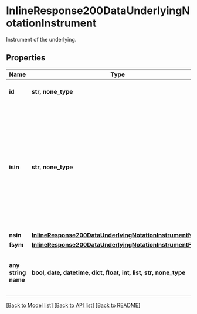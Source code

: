 # InlineResponse200DataUnderlyingNotationInstrument

Instrument of the underlying.

## Properties
Name | Type | Description | Notes
------------ | ------------- | ------------- | -------------
**id** | **str, none_type** | Identifier of the instrument. | [optional] 
**isin** | **str, none_type** | The International Securities Identification Number (ISIN) of the instrument. The ISIN is a 12-character code of digits and upper-case letters that uniquely identifies an instrument. | [optional] 
**nsin** | [**InlineResponse200DataUnderlyingNotationInstrumentNsin**](InlineResponse200DataUnderlyingNotationInstrumentNsin.md) |  | [optional] 
**fsym** | [**InlineResponse200DataUnderlyingNotationInstrumentFsym**](InlineResponse200DataUnderlyingNotationInstrumentFsym.md) |  | [optional] 
**any string name** | **bool, date, datetime, dict, float, int, list, str, none_type** | any string name can be used but the value must be the correct type | [optional]

[[Back to Model list]](../README.md#documentation-for-models) [[Back to API list]](../README.md#documentation-for-api-endpoints) [[Back to README]](../README.md)


